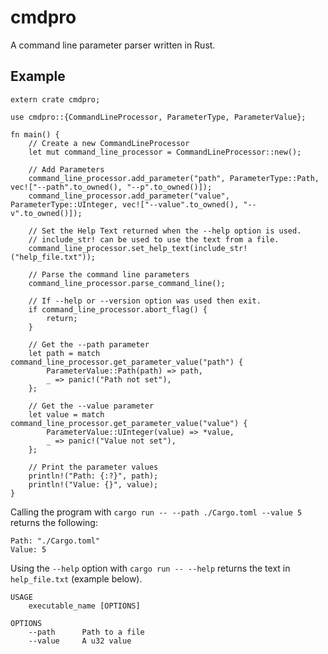 # cmdpro

A command line parameter parser written in Rust.

## Example

```
extern crate cmdpro;

use cmdpro::{CommandLineProcessor, ParameterType, ParameterValue};

fn main() {
	// Create a new CommandLineProcessor
    let mut command_line_processor = CommandLineProcessor::new();
    
    // Add Parameters
    command_line_processor.add_parameter("path", ParameterType::Path, vec!["--path".to_owned(), "--p".to_owned()]);
    command_line_processor.add_parameter("value", ParameterType::UInteger, vec!["--value".to_owned(), "--v".to_owned()]);
    
    // Set the Help Text returned when the --help option is used.
    // include_str! can be used to use the text from a file.
    command_line_processor.set_help_text(include_str!("help_file.txt"));
    
    // Parse the command line parameters
    command_line_processor.parse_command_line();
    
	// If --help or --version option was used then exit.
    if command_line_processor.abort_flag() {
        return;
    }

	// Get the --path parameter
    let path = match command_line_processor.get_parameter_value("path") {
        ParameterValue::Path(path) => path,
        _ => panic!("Path not set"),
    };

	// Get the --value parameter
    let value = match command_line_processor.get_parameter_value("value") {
        ParameterValue::UInteger(value) => *value,
        _ => panic!("Value not set"),
    };

	// Print the parameter values
    println!("Path: {:?}", path);
    println!("Value: {}", value);
}

```

Calling the program with `cargo run -- --path ./Cargo.toml --value 5` returns the following:

```
Path: "./Cargo.toml"
Value: 5
```

Using the `--help` option with `cargo run -- --help` returns the text in `help_file.txt` (example below).
```
USAGE
    executable_name [OPTIONS]

OPTIONS
    --path      Path to a file
    --value     A u32 value
```
